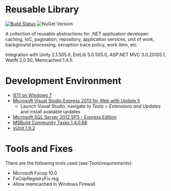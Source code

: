 # Reusable Library

[![Build Status](https://ci.appveyor.com/api/projects/status/c842c7xmiyec9v0o?svg=true)](https://ci.appveyor.com/project/akornatskyy/relib)
![NuGet Version](https://img.shields.io/nuget/v/ReusableLibrary.Abstractions.svg)

A collection of reusable abstractions for .NET application developer: caching, IoC, pagination, repository, application services, unit of work, background processing, exception trace policy, work item, etc.

Integration with Unity 2.1.505.0, EntLib 5.0.505.0, ASP.NET MVC 3.0.20105.1, WatiN 2.0.50, Memcached 1.4.5.

# Development Environment 

* [IE11 on Windows 7](https://dev.windows.com/en-us/microsoft-edge/tools/vms/mac/)
* [Microsoft Visual Studio Express 2013 for Web with Update 5](https://www.microsoft.com/en-us/download/details.aspx?id=48133)
	* Launch Visual Studio, navigate to *Tools > Extensions and Updates* and install available updates
* [Microsoft SQL Server 2012 SP3 - Express Edition](https://www.microsoft.com/en-us/download/details.aspx?id=50003)
* [MSBuild Community Tasks 1.4.0.88](https://github.com/loresoft/msbuildtasks/releases/tag/1.4.0.88)
* [xUnit 1.9.2](https://xunit.codeplex.com/releases/view/110961)

# Tools and Fixes

There are the following tools used (see *Tools\\requirements*):

* Microsoft Fxcop 10.0
* FxCopRegistryFix.reg
* Allow memcached in Windows Firewall